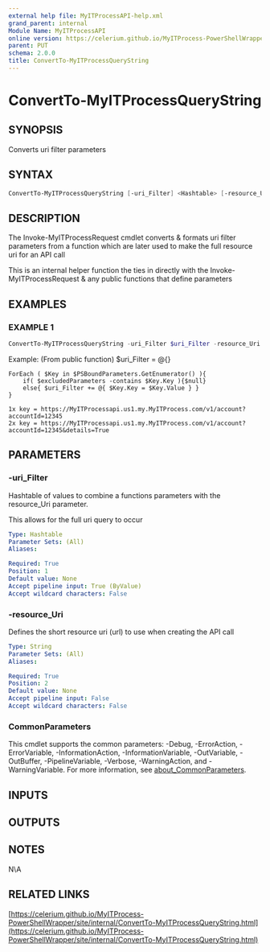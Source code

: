 ```yaml
---
external help file: MyITProcessAPI-help.xml
grand_parent: internal
Module Name: MyITProcessAPI
online version: https://celerium.github.io/MyITProcess-PowerShellWrapper/site/internal/ConvertTo-MyITProcessQueryString.html
parent: PUT
schema: 2.0.0
title: ConvertTo-MyITProcessQueryString
---
```


# ConvertTo-MyITProcessQueryString

## SYNOPSIS
Converts uri filter parameters

## SYNTAX

```powershell
ConvertTo-MyITProcessQueryString [-uri_Filter] <Hashtable> [-resource_Uri] <String> [<CommonParameters>]
```

## DESCRIPTION
The Invoke-MyITProcessRequest cmdlet converts & formats uri filter parameters
from a function which are later used to make the full resource uri for
an API call

This is an internal helper function the ties in directly with the
Invoke-MyITProcessRequest & any public functions that define parameters

## EXAMPLES

### EXAMPLE 1
```powershell
ConvertTo-MyITProcessQueryString -uri_Filter $uri_Filter -resource_Uri '/account'
```

Example: (From public function)
    $uri_Filter = @{}

    ForEach ( $Key in $PSBoundParameters.GetEnumerator() ){
        if( $excludedParameters -contains $Key.Key ){$null}
        else{ $uri_Filter += @{ $Key.Key = $Key.Value } }
    }

    1x key = https://MyITProcessapi.us1.my.MyITProcess.com/v1/account?accountId=12345
    2x key = https://MyITProcessapi.us1.my.MyITProcess.com/v1/account?accountId=12345&details=True

## PARAMETERS

### -uri_Filter
Hashtable of values to combine a functions parameters with
the resource_Uri parameter.

This allows for the full uri query to occur

```yaml
Type: Hashtable
Parameter Sets: (All)
Aliases:

Required: True
Position: 1
Default value: None
Accept pipeline input: True (ByValue)
Accept wildcard characters: False
```

### -resource_Uri
Defines the short resource uri (url) to use when creating the API call

```yaml
Type: String
Parameter Sets: (All)
Aliases:

Required: True
Position: 2
Default value: None
Accept pipeline input: False
Accept wildcard characters: False
```

### CommonParameters
This cmdlet supports the common parameters: -Debug, -ErrorAction, -ErrorVariable, -InformationAction, -InformationVariable, -OutVariable, -OutBuffer, -PipelineVariable, -Verbose, -WarningAction, and -WarningVariable. For more information, see [about_CommonParameters](http://go.microsoft.com/fwlink/?LinkID=113216).

## INPUTS

## OUTPUTS

## NOTES
N\A

## RELATED LINKS

[https://celerium.github.io/MyITProcess-PowerShellWrapper/site/internal/ConvertTo-MyITProcessQueryString.html](https://celerium.github.io/MyITProcess-PowerShellWrapper/site/internal/ConvertTo-MyITProcessQueryString.html)

